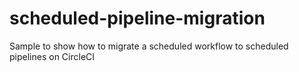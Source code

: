 # scheduled-pipeline-migration
Sample to show how to migrate a scheduled workflow to scheduled pipelines on CircleCI
